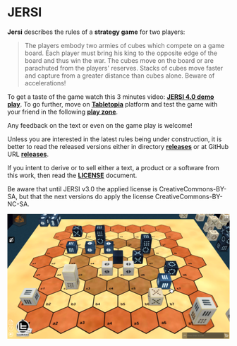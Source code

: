 # JERSI



**Jersi** describes the rules of a **strategy game** for two players:

> The players embody two armies of cubes which compete on a game board. Each player must bring his king to the opposite edge of the board and thus win the war. The cubes move on the board or are parachuted from the players' reserves. Stacks of cubes move faster and capture from a greater distance than cubes alone. Beware of accelerations!

To get a taste of the game watch this 3 minutes video: [**JERSI 4.0 demo play**](https://www.youtube.com/watch?v=IrIyDZNiCGI). To go further, move on [**Tabletopia**](https://tabletopia.com/) platform and test the game with your friend in the following  **[play zone](https://tabletopia.com/workshop/widget/jersi-ae2mkk/680x340)**.

Any feedback on the text or even on the game play is welcome!

Unless you are interested in the latest rules being under construction, it is better to read the released versions either in directory [**releases**](./releases) or at GitHub URL [**releases**](https://github.com/LucasBorboleta/jersi/releases).

If you intent to derive or to sell either a text, a product or a software from this work, then read the [**LICENSE**](./docs/LICENSE.md) document. 

Be aware that until JERSI v3.0 the applied license is CreativeCommons-BY-SA, but that the next versions do apply the license CreativeCommons-BY-NC-SA. 

![](./pictures/fictive-game.png)